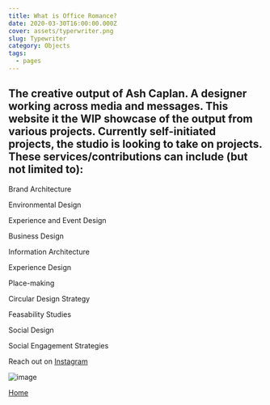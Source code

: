```yaml
---
title: What is Office Romance?
date: 2020-03-30T16:00:00.000Z
cover: assets/typerwriter.png
slug: Typewriter
category: Objects
tags:
  - pages
---
```

## The creative output of Ash Caplan. A designer working across media and messages. This website it the WIP showcase of the output from various projects. Currently self-initiated projects, the studio is looking to take on projects. These services/contributions can include (but not limited to):

Brand Architecture

Environmental Design

Experience and Event Design

Business Design

Information Architecture

Experience Design

Place-making

Circular Design Strategy

Feasability Studies

Social Design

Social Engagement Strategies

Reach out on [Instagram](http://instagram.com/romanceoffice)

![image](assets/typerwriter.png)

[Home](https://romanceoffice.com)
